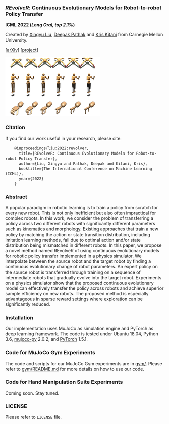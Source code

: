 ### *REvolveR*: Continuous Evolutionary Models for Robot-to-robot Policy Transfer

**ICML 2022 (*Long Oral, top 2.1%*)**

Created by <a href="http://xingyul.github.io">Xingyu Liu</a>, <a href="https://www.cs.cmu.edu/~dpathak" target="_blank">Deepak Pathak</a> and <a href="http://www.cs.cmu.edu/~kkitani" target="_blank">Kris Kitani</a> from Carnegie Mellon University.

[[arXiv]](https://arxiv.org/abs/2202.05244) [[project]](https://sites.google.com/view/r-evolve-r)

<img src="https://github.com/xingyul/revolver/blob/master/doc/teaser.jpg" width="60%">

### Citation
If you find our work useful in your research, please cite:

        @inproceedings{liu:2022:revolver,
          title={REvolveR: Continuous Evolutionary Models for Robot-to-robot Policy Transfer},
          author={Liu, Xingyu and Pathak, Deepak and Kitani, Kris},
          booktitle={The International Conference on Machine Learning (ICML)},
          year={2022}
        }

### Abstract

A popular paradigm in robotic learning is to train a policy from scratch for every new robot. This is not only inefficient but also often impractical for complex robots. In this work, we consider the problem of transferring a policy across two different robots with significantly different parameters such as kinematics and morphology. Existing approaches that train a new policy by matching the action or state transition distribution, including imitation learning methods, fail due to
optimal action and/or state distribution being mismatched in different robots. In this paper, we propose a novel method named  REvolveR  of using continuous evolutionary models for robotic policy transfer implemented in a physics simulator. We interpolate between the source robot and the target robot by finding a continuous evolutionary change of robot parameters. An expert policy on the source robot is transferred through training on a sequence of intermediate robots that gradually
evolve into the target robot. Experiments on a physics simulator show that the proposed continuous evolutionary model can effectively transfer the policy across robots and achieve superior sample efficiency on new robots. The proposed method is especially advantageous in sparse reward settings where exploration can be significantly reduced.

### Installation

Our implementation uses MuJoCo as simulation engine and PyTorch as deep learning framework. The code is tested under Ubuntu 18.04, Python 3.6, [mujoco-py](https://github.com/openai/mujoco-py) 2.0.2, and [PyTorch](https://pytorch.org/get-started/locally/) 1.5.1.

### Code for MuJoCo Gym Experiments

The code and scripts for our MuJoCo Gym experiments are in [gym/](https://github.com/xingyul/revolver/blob/master/gym/). Please refer to [gym/README.md](https://github.com/xingyul/revolver/blob/master/gym/README.md) for more details on how to use our code.

### Code for Hand Manipulation Suite Experiments

Coming soon. Stay tuned.

### LICENSE

Please refer to `LICENSE` file.
